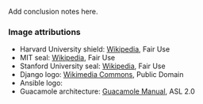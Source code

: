 <!-- .slide: data-background-image="images/by.svg" data-background-size="contain" -->

<!-- Note -->
Add conclusion notes here.


### Image attributions

* Harvard University shield:
  [Wikipedia](https://en.wikipedia.org/wiki/File:Harvard_shield_wreath.svg),
  Fair Use
* MIT seal:
  [Wikipedia](https://en.wikipedia.org/wiki/File:MIT_Seal.svg), Fair
  Use
* Stanford University seal:
  [Wikipedia](https://en.wikipedia.org/wiki/File:Stanford_University_seal_2003.svg),
  Fair Use
* Django logo:
  [Wikimedia Commons](https://commons.wikimedia.org/wiki/File:Django_logo.svg),
  Public Domain
* Ansible logo:
* Guacamole architecture: [Guacamole
  Manual](https://guacamole.apache.org/doc/gug/guacamole-architecture.html),
  ASL 2.0
